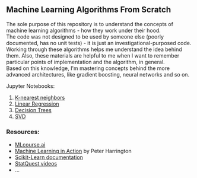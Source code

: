 ## Machine Learning Algorithms From Scratch
The sole purpose of this repository is to understand the concepts of machine learning algorithms - how they work under their hood.  
The code was not designed to be used by someone else (poorly documented, has no unit tests) - it is just an investigational-purposed code.  
Working through these algorithms helps me understand the idea behind them. Also, these materials are helpful to me when I want to remember particular points of implementation and the algorithm, in general.  
Based on this knowledge, I'm mastering concepts behind the more advanced architectures, like gradient boosting, neural networks and so on.  

Jupyter Notebooks:
1. [K-nearest neighbors](https://nbviewer.org/github/Extremesarova/machine_learning_algorithms/blob/main/knn/knn_iris.ipynb)
2. [Linear Regression](https://nbviewer.org/github/Extremesarova/machine_learning_algorithms/blob/main/linear_regression/regression.ipynb)
3. [Decision Trees](https://nbviewer.org/github/Extremesarova/machine_learning_algorithms/blob/main/decision_trees/decision_trees.ipynb)
4. [SVD](https://nbviewer.org/github/Extremesarova/machine_learning_algorithms/blob/main/svd/svd.ipynb)

### Resources:
 - [MLcourse.ai](https://mlcourse.ai/)
 - [Machine Learning in Action](https://www.manning.com/books/machine-learning-in-action) by Peter Harrington
 - [Scikit-Learn documentation](https://scikit-learn.org/stable/)
 - [StatQuest videos](https://www.youtube.com/channel/UCtYLUTtgS3k1Fg4y5tAhLbw)
 - ...